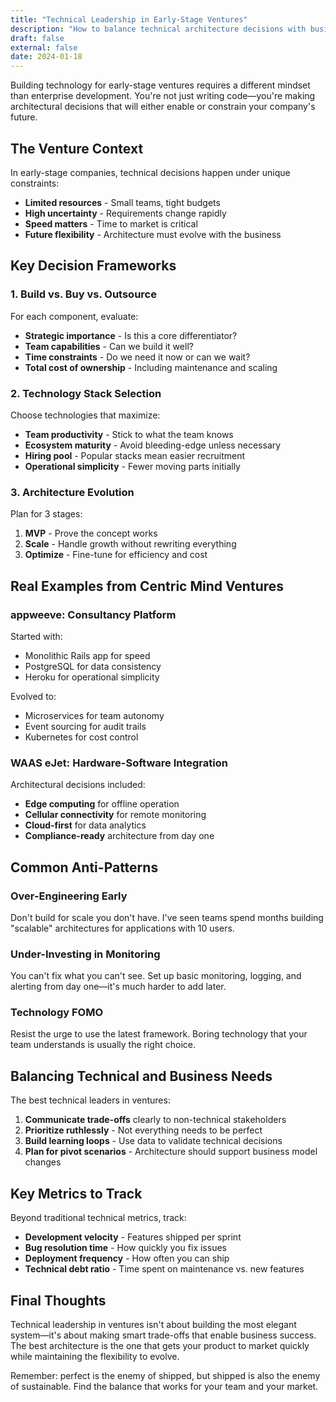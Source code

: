 ```yaml
---
title: "Technical Leadership in Early-Stage Ventures"
description: "How to balance technical architecture decisions with business constraints when building products from zero to one."
draft: false
external: false
date: 2024-01-18
---
```


Building technology for early-stage ventures requires a different mindset than enterprise development. You're not just writing code—you're making architectural decisions that will either enable or constrain your company's future.

## The Venture Context

In early-stage companies, technical decisions happen under unique constraints:
- **Limited resources** - Small teams, tight budgets
- **High uncertainty** - Requirements change rapidly
- **Speed matters** - Time to market is critical
- **Future flexibility** - Architecture must evolve with the business

## Key Decision Frameworks

### 1. Build vs. Buy vs. Outsource

For each component, evaluate:
- **Strategic importance** - Is this a core differentiator?
- **Team capabilities** - Can we build it well?
- **Time constraints** - Do we need it now or can we wait?
- **Total cost of ownership** - Including maintenance and scaling

### 2. Technology Stack Selection

Choose technologies that maximize:
- **Team productivity** - Stick to what the team knows
- **Ecosystem maturity** - Avoid bleeding-edge unless necessary
- **Hiring pool** - Popular stacks mean easier recruitment
- **Operational simplicity** - Fewer moving parts initially

### 3. Architecture Evolution

Plan for 3 stages:
1. **MVP** - Prove the concept works
2. **Scale** - Handle growth without rewriting everything
3. **Optimize** - Fine-tune for efficiency and cost

## Real Examples from Centric Mind Ventures

### appweeve: Consultancy Platform

Started with:
- Monolithic Rails app for speed
- PostgreSQL for data consistency
- Heroku for operational simplicity

Evolved to:
- Microservices for team autonomy
- Event sourcing for audit trails
- Kubernetes for cost control

### WAAS eJet: Hardware-Software Integration

Architectural decisions included:
- **Edge computing** for offline operation
- **Cellular connectivity** for remote monitoring
- **Cloud-first** for data analytics
- **Compliance-ready** architecture from day one

## Common Anti-Patterns

### Over-Engineering Early

Don't build for scale you don't have. I've seen teams spend months building "scalable" architectures for applications with 10 users.

### Under-Investing in Monitoring

You can't fix what you can't see. Set up basic monitoring, logging, and alerting from day one—it's much harder to add later.

### Technology FOMO

Resist the urge to use the latest framework. Boring technology that your team understands is usually the right choice.

## Balancing Technical and Business Needs

The best technical leaders in ventures:
1. **Communicate trade-offs** clearly to non-technical stakeholders
2. **Prioritize ruthlessly** - Not everything needs to be perfect
3. **Build learning loops** - Use data to validate technical decisions
4. **Plan for pivot scenarios** - Architecture should support business model changes

## Key Metrics to Track

Beyond traditional technical metrics, track:
- **Development velocity** - Features shipped per sprint
- **Bug resolution time** - How quickly you fix issues
- **Deployment frequency** - How often you can ship
- **Technical debt ratio** - Time spent on maintenance vs. new features

## Final Thoughts

Technical leadership in ventures isn't about building the most elegant system—it's about making smart trade-offs that enable business success. The best architecture is the one that gets your product to market quickly while maintaining the flexibility to evolve.

Remember: perfect is the enemy of shipped, but shipped is also the enemy of sustainable. Find the balance that works for your team and your market.
